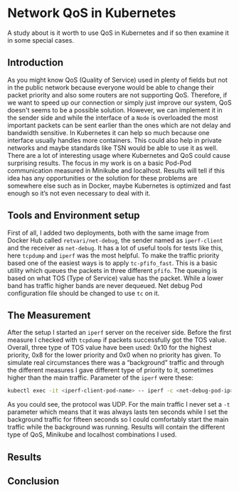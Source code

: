 # Network QoS in Kubernetes
A study about is it worth to use QoS in Kubernetes and if so then examine it in some special cases.

## Introduction
As you might know QoS (Quality of Service) used in plenty of fields but not in the public network because everyone would be able to change their packet priority and also some routers are not supporting QoS. Therefore, if we want to speed up our connection or simply just improve our system, QoS doesn't seems to be a possible solution. However, we can implement it in the sender side and while the interface of a `Node` is overloaded the most important packets can be sent earlier than the ones which are not delay and bandwidth sensitive. In Kubernetes it can help so much because one interface usually handles more containers. This could also help in private networks and maybe standards like TSN would be able to use it as well. There are a lot of interesting usage where Kubernetes and QoS could cause surprising results. The focus in my work is on a basic Pod-Pod communication measured in Minikube and localhost. Results will tell if this idea has any opportunities or the solution for these problems are somewhere else such as in Docker, maybe Kubernetes is optimized and fast enough so it’s not even necessary to deal with it.

## Tools and Environment setup
First of all, I added two deployments, both with the same image from Docker Hub called `retvari/net-debug`, the sender named as `iperf-client` and the receiver as `net-debug`. It has a lot of useful tools for tests like this, here `tcpdump` and `iperf` was the most helpful. To make the traffic priority based one of the easiest ways is to apply `tc-pfifo_fast`. This is a basic utility which queues the packets in three different `pfifo`. The queuing is based on what TOS (Type of Service) value has the packet. While a lower band has traffic higher bands are never dequeued. Net debug Pod configuration file should be changed to use `tc` on it.

## The Measurement
After the setup I started an `iperf` server on the receiver side. Before the first measure I checked with `tcpdump` if packets successfully got the TOS value. Overall, three type of TOS value have been used: 0x10 for the highest priority, 0x8 for the lower priority and 0x0 when no priority has given. To simulate real circumstances there was a “background” traffic and through the different measures I gave different type of priority to it, sometimes higher than the main traffic. Parameter of the `iperf` were these:
```bash
kubectl exec -it <iperf-client-pod-name> -- iperf -c <net-debug-pod-ip> -u -b 100g -M 100 -t <time in sec to transmit for> -S <tos value>
```
As you could see, the protocol was UDP. For the main traffic I never set a `-t` parameter which means that it was always lasts ten seconds while I set the background traffic for fifteen seconds so I could comfortably start the main traffic while the background was running. Results will contain the different type of QoS, Minikube and localhost combinations I used.

## Results

## Conclusion
